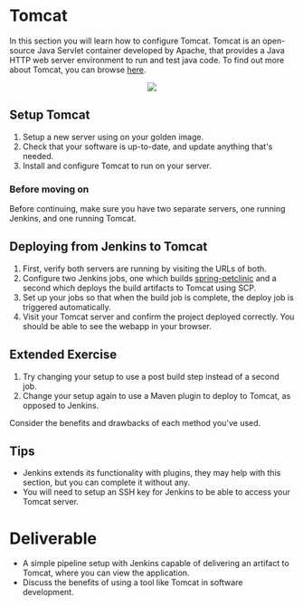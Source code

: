 # Tomcat
In this section you will learn how to configure Tomcat. Tomcat is an open-source Java Servlet container developed by Apache, that provides a Java HTTP web server environment to run and test java code. To find out more about Tomcat, you can browse [here](https://en.wikipedia.org/wiki/Apache_Tomcat).

<center>

  ![](../img/build.png)

</center>

## Setup Tomcat
1. Setup a new server using on your golden image.
2. Check that your software is up-to-date, and update anything that's needed.
3. Install and configure Tomcat to run on your server.

### Before moving on
Before continuing, make sure you have two separate servers, one running Jenkins, and one running Tomcat.

## Deploying from Jenkins to Tomcat
1. First, verify both servers are running by visiting the URLs of both.
2. Configure two Jenkins jobs, one which builds [spring-petclinic](https://github.com/liatrio/spring-petclinic) and a second which deploys the build artifacts to Tomcat using SCP.
3. Set up your jobs so that when the build job is complete, the deploy job is triggered automatically.
4. Visit your Tomcat server and confirm the project deployed correctly. You should be able to see the webapp in your browser.

## Extended Exercise
1. Try changing your setup to use a post build step instead of a second job.
2. Change your setup again to use a Maven plugin to deploy to Tomcat, as opposed to Jenkins.

Consider the benefits and drawbacks of each method you've used.

## Tips
- Jenkins extends its functionality with plugins, they may help with this section, but you can complete it without any.
- You will need to setup an SSH key for Jenkins to be able to access your Tomcat server.

# Deliverable
- A simple pipeline setup with Jenkins capable of delivering an artifact to Tomcat, where you can view the application.
- Discuss the benefits of using a tool like Tomcat in software development.
